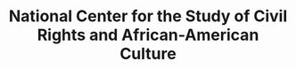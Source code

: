 ---
layout: repo
title: "National Center for the Study of Civil Rights and African-American Culture"
id: 10872
permalink: repos/10872/
---
